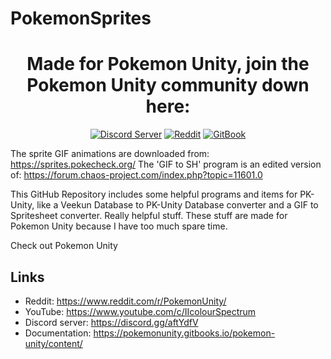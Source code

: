 # PokemonSprites
<p align="center">
  <h1 align="center">Made for Pokemon Unity, join the Pokemon Unity community down here:</h3>
  <p align="center">
    <a href="https://discord.gg/aftYdfV"><img alt="Discord Server" src="https://img.shields.io/discord/285560546244427777.svg"></a>
    <a href="https://www.reddit.com/r/PokemonUnity/"><img alt="Reddit" src="https://img.shields.io/badge/join%20us%20on-reddit-ff5700.svg"></a>
    <a href="https://pokemonunity.gitbooks.io/pokemon-unity/content/"><img alt="GitBook" src="https://img.shields.io/badge/view%20docs%20on-gitbook-blue.svg"></a>
  </p>
</p>

The sprite GIF animations are downloaded from: https://sprites.pokecheck.org/
The 'GIF to SH' program is an edited version of: https://forum.chaos-project.com/index.php?topic=11601.0

This GitHub Repository includes some helpful programs and items for PK-Unity, like a Veekun Database to PK-Unity Database converter and a GIF to Spritesheet converter.
Really helpful stuff.
These stuff are made for Pokemon Unity because I have too much spare time.

Check out Pokemon Unity
## Links

* Reddit: <https://www.reddit.com/r/PokemonUnity/>
* YouTube: <https://www.youtube.com/c/IIcolourSpectrum>
* Discord server: <https://discord.gg/aftYdfV>
* Documentation: <https://pokemonunity.gitbooks.io/pokemon-unity/content/>